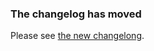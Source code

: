 ### The changelog has moved

Please see [the new changelong](https://slackapi.github.io/hubot-slack/changelog).